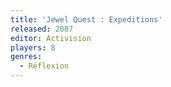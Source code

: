 ```yaml
---
title: 'Jewel Quest : Expeditions'
released: 2007
editor: Activision
players: 8
genres:
  - Réflexion
---
```

